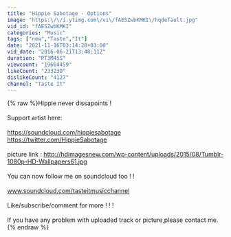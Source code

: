 ```yaml
---
title: "Hippie Sabotage - Options"
image: "https:\/\/i.ytimg.com\/vi\/fAESZwbKMKI\/hqdefault.jpg"
vid_id: "fAESZwbKMKI"
categories: "Music"
tags: ["new","Taste","It"]
date: "2021-11-16T03:14:28+03:00"
vid_date: "2016-06-21T13:48:11Z"
duration: "PT3M45S"
viewcount: "19664459"
likeCount: "233230"
dislikeCount: "4127"
channel: "Taste It"
---
```

{% raw %}Hippie never dissapoints ! <br /><br />Support artist here:<br /><br /><a rel="nofollow" target="blank" href="https://soundcloud.com/hippiesabotage">https://soundcloud.com/hippiesabotage</a><br /><a rel="nofollow" target="blank" href="https://twitter.com/HippieSabotage">https://twitter.com/HippieSabotage</a><br /><br />picture link : <a rel="nofollow" target="blank" href="http://hdimagesnew.com/wp-content/uploads/2015/08/Tumblr-1080p-HD-Wallpapers61.jpg">http://hdimagesnew.com/wp-content/uploads/2015/08/Tumblr-1080p-HD-Wallpapers61.jpg</a><br /><br />You can now follow me on soundcloud too ! !<br /><br />www.soundcloud.com/tasteitmusicchannel<br /><br />Like/subscribe/comment for more ! ! !<br /><br />If you have any problem with uploaded track or picture,please contact me.{% endraw %}
